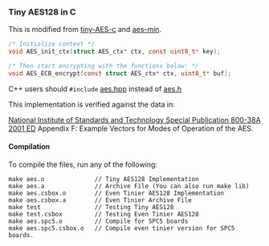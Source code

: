 ### Tiny AES128 in C

This is modified from [tiny-AES-c](https://github.com/kokke/tiny-AES-c) and [aes-min](https://github.com/cmcqueen/aes-min).

```C
/* Initialize context */
void AES_init_ctx(struct AES_ctx* ctx, const uint8_t* key);

/* Then start encrypting with the functions below: */
void AES_ECB_encrypt(const struct AES_ctx* ctx, uint8_t* buf);
```

C++ users should `#include` [aes.hpp](./aes.hpp) instead of [aes.h](./aes.h)

This implementation is verified against the data in:

[National Institute of Standards and Technology Special Publication 800-38A 2001 ED](http://nvlpubs.nist.gov/nistpubs/Legacy/SP/nistspecialpublication800-38a.pdf) Appendix F: Example Vectors for Modes of Operation of the AES.

#### Compilation
To compile the files, run any of the following:
```
make aes.o              // Tiny AES128 Implementation
make aes.a              // Archive File (You can also run make lib)
make aes.csbox.o        // Even Tinier AES128 Implementation
make aes.csbox.a        // Even Tinier Archive File
make test               // Testing Tiny AES128
make test.csbox         // Testing Even Tinier AES128
make aes.spc5.o         // Compile for SPC5 boards
make aes.spc5.csbox.o   // Compile even tinier version for SPC5 boards.
```